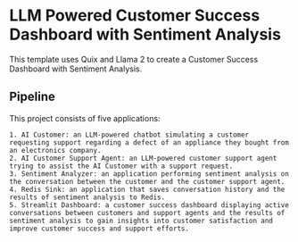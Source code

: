 # LLM Powered Customer Success Dashboard with Sentiment Analysis

This template uses Quix and Llama 2 to create a Customer Success Dashboard with Sentiment Analysis.

## Pipeline

This project consists of five applications:

    1. AI Customer: an LLM-powered chatbot simulating a customer requesting support regarding a defect of an appliance they bought from an electronics company.
    2. AI Customer Support Agent: an LLM-powered customer support agent trying to assist the AI Customer with a support request.
    3. Sentiment Analyzer: an application performing sentiment analysis on the conversation between the customer and the customer support agent.
    4. Redis Sink: an application that saves conversation history and the results of sentiment analysis to Redis.
    5. Streamlit Dashboard: a customer success dashboard displaying active conversations between customers and support agents and the results of sentiment analysis to gain insights into customer satisfaction and improve customer success and support efforts.